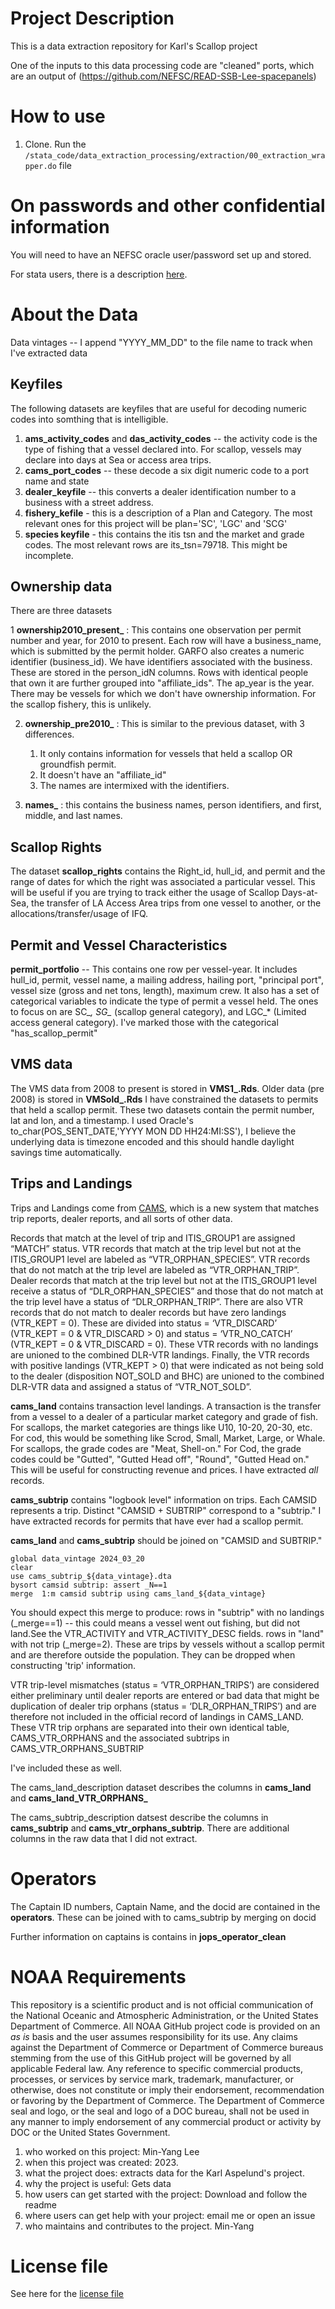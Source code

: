# Project Description
This is a data extraction repository for Karl's Scallop project


One of the inputs to this data processing code are "cleaned" ports, which are an output of (https://github.com/NEFSC/READ-SSB-Lee-spacepanels)
# How to use
1. Clone. Run the ``/stata_code/data_extraction_processing/extraction/00_extraction_wrapper.do`` file

# On passwords and other confidential information

You will need to have an NEFSC oracle user/password set up and stored.

For stata users, there is a description [here](/documentation/project_logistics.md). 


# About the Data 

Data vintages -- I append "YYYY_MM_DD"  to the file name to track when I've extracted data

## Keyfiles

The following datasets are keyfiles that are useful for decoding numeric codes into somthing that is intelligible.

1.  **ams_activity_codes** and **das_activity_codes** -- the activity code is the type of fishing that a vessel declared into.  For scallop, vessels may declare into days at Sea or access area trips.   
2.  **cams_port_codes** -- these decode a six digit numeric code to a port name and state
3.  **dealer_keyfile** -- this converts a dealer identification number to a business with a street address.
4.  **fishery_kefile** - this is a description of a Plan and Category. The most relevant ones for this project will be plan='SC', 'LGC' and  'SCG'
5.  **species keyfile** - this contains the itis tsn and the market and grade codes. The most relevant rows are its_tsn=79718. This might be incomplete.


## Ownership data

There are three datasets

1 **ownership2010_present_** : This contains one observation per permit number and year, for 2010 to present.  Each row will have a business_name, which is submitted by the permit holder.  GARFO also creates a numeric identifier (business_id).  We have identifiers associated with the business. These are stored in the person_idN columns.  Rows with identical people that own it are further grouped into "affiliate_ids".  The ap_year is the year.  There may be vessels for which we don't have ownership information. For the scallop fishery, this is unlikely.

2. **ownership_pre2010_** : This is similar to the previous dataset, with 3 differences. 
	1.  It only contains information for vessels that held a scallop OR groundfish permit. 
	2.  It doesn't have an "affiliate_id"
	3.  The names are intermixed with the identifiers.	


3.  **names_** : this contains the business names, person identifiers, and first, middle, and last names.


## Scallop Rights

The dataset **scallop_rights** contains the 
	Right_id, hull_id, and permit and the range of dates for which the right was associated a particular vessel.  This will be useful if you are trying to track either the usage of Scallop Days-at-Sea, the transfer of LA Access Area trips from one vessel to another, or the allocations/transfer/usage of IFQ.


## Permit and Vessel Characteristics

**permit_portfolio** -- 
	This contains one row per vessel-year. It includes hull_id, permit, vessel name, a mailing address, hailing port, "principal port", vessel size (gross and net tons, length), maximum crew.  It also has a set of categorical variables to indicate the type of permit a vessel held.  The ones to focus on are SC_*, SG_* (scallop general category), and LGC_* (Limited access general category).  I've marked those with the categorical "has_scallop_permit"

## VMS data

The VMS data from 2008 to present is stored in **VMS1_.Rds**.  Older data (pre 2008) is stored in **VMSold_.Rds**  I have constrained the datasets to permits that held a scallop permit.
These two datasets contain the permit number, lat and lon, and a timestamp. I used Oracle's to_char(POS_SENT_DATE,'YYYY MON DD HH24:MI:SS'), I believe the underlying data is timezone encoded and this should handle daylight savings time automatically.





## Trips and Landings

Trips and Landings come from [CAMS](http://nerswind/cams/cams_documentation/), which is a new system that matches trip reports, dealer reports, and all sorts of other data.

Records that match at the level of trip and ITIS_GROUP1 are assigned “MATCH” status. VTR records that match at the trip level but not at the ITIS_GROUP1 level are labeled as “VTR_ORPHAN_SPECIES”. VTR records that do not match at the trip level are labeled as “VTR_ORPHAN_TRIP”. Dealer records that match at the trip level but not at the ITIS_GROUP1 level receive a status of “DLR_ORPHAN_SPECIES” and those that do not match at the trip level have a status of “DLR_ORPHAN_TRIP”. There are also VTR records that do not match to dealer records but have zero landings (VTR_KEPT = 0). These are divided into status = ‘VTR_DISCARD’ (VTR_KEPT = 0 & VTR_DISCARD > 0) and status = ‘VTR_NO_CATCH’ (VTR_KEPT = 0 & VTR_DISCARD = 0). These VTR records with no landings are unioned to the combined DLR-VTR landings. Finally, the VTR records with positive landings (VTR_KEPT > 0) that were indicated as not being sold to the dealer (disposition NOT_SOLD and BHC) are unioned to the combined DLR-VTR data and assigned a status of “VTR_NOT_SOLD”.


**cams_land** contains transaction level landings. A transaction is the transfer from a vessel to a dealer of a particular market category and grade of fish.  For scallops, the market categories are things like U10, 10-20, 20-30, etc. For cod, this would be something like Scrod, Small, Market, Large, or Whale.  For scallops, the grade codes are "Meat, Shell-on."  For Cod, the grade codes could be "Gutted", "Gutted Head off", "Round", "Gutted Head on."  This will be useful for constructing revenue and prices.  I have extracted *all* records.

**cams_subtrip** contains "logbook level" information on trips.  Each CAMSID represents a trip.  Distinct "CAMSID + SUBTRIP" correspond to a "subtrip."  I have extracted records for permits that have ever had a scallop permit.

**cams_land** and **cams_subtrip** should be joined on "CAMSID and SUBTRIP."

```
global data_vintage 2024_03_20
clear
use cams_subtrip_${data_vintage}.dta
bysort camsid subtrip: assert _N==1
merge  1:m camsid subtrip using cams_land_${data_vintage}
```
You should expect this merge to produce:
rows in "subtrip" with no landings (_merge==1) -- this could means a vessel went out fishing, but did not land.See the VTR_ACTIVITY and VTR_ACTIVITY_DESC fields.
rows in "land" with not trip (_merge=2). These are trips by vessels without a scallop permit and are therefore outside the population. They can be dropped when constructing 'trip' information.


VTR trip-level mismatches (status = ‘VTR_ORPHAN_TRIPS’) are considered either preliminary until dealer reports are entered or bad data that might be duplication of dealer trip orphans (status = ‘DLR_ORPHAN_TRIPS’) and are therefore not included in the official record of landings in CAMS_LAND. These VTR trip orphans are separated into their own identical table, CAMS_VTR_ORPHANS and the associated subtrips in CAMS_VTR_ORPHANS_SUBTRIP

I've included these as well.

The cams_land_description dataset describes the columns in **cams_land** and **cams_land_VTR_ORPHANS_**

The cams_subtrip_description datsest describe the columns in **cams_subtrip** and **cams_vtr_orphans_subtrip**. There are additional columns in the raw data that I did not extract. 


# Operators

The Captain ID numbers, Captain Name, and the docid are contained in the **operators**. These can be joined with to cams_subtrip by merging on docid

Further information on captains is contains in **jops_operator_clean**
 


# NOAA Requirements
This repository is a scientific product and is not official communication of the National Oceanic and Atmospheric Administration, or the United States Department of Commerce. All NOAA GitHub project code is provided on an *as is* basis and the user assumes responsibility for its use. Any claims against the Department of Commerce or Department of Commerce bureaus stemming from the use of this GitHub project will be governed by all applicable Federal law. Any reference to specific commercial products, processes, or services by service mark, trademark, manufacturer, or otherwise, does not constitute or imply their endorsement, recommendation or favoring by the Department of Commerce. The Department of Commerce seal and logo, or the seal and logo of a DOC bureau, shall not be used in any manner to imply endorsement of any commercial product or activity by DOC or the United States Government.


1. who worked on this project:  Min-Yang Lee
1. when this project was created: 2023. 
1. what the project does: extracts data for the Karl Aspelund's project.
1. why the project is useful:  Gets data 
1. how users can get started with the project: Download and follow the readme
1. where users can get help with your project:  email me or open an issue
1. who maintains and contributes to the project. Min-Yang

# License file
See here for the [license file](License.txt)
